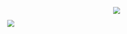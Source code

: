 <p align="center">
  <img  src="editing">
</p> 
  <img src="https://komarev.com/ghpvc/?username=your-github-w-rn&color=deb787&abbreviated=true&label=my_lovelies ">
